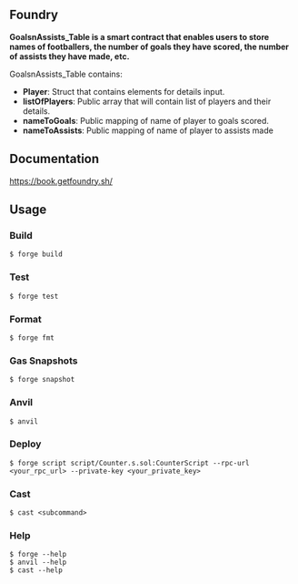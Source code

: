 ## Foundry

**GoalsnAssists_Table is a smart contract that enables users to store names of footballers, the number of goals they have scored, the number of assists they have made, etc.**

GoalsnAssists_Table contains:

-   **Player**: Struct that contains elements for details input.
-   **listOfPlayers**: Public array that will contain list of players and their details.
-   **nameToGoals**: Public mapping of name of player to goals scored.
-   **nameToAssists**: Public mapping of name of player to assists made

## Documentation

https://book.getfoundry.sh/

## Usage

### Build

```shell
$ forge build
```

### Test

```shell
$ forge test
```

### Format

```shell
$ forge fmt
```

### Gas Snapshots

```shell
$ forge snapshot
```

### Anvil

```shell
$ anvil
```

### Deploy

```shell
$ forge script script/Counter.s.sol:CounterScript --rpc-url <your_rpc_url> --private-key <your_private_key>
```

### Cast

```shell
$ cast <subcommand>
```

### Help

```shell
$ forge --help
$ anvil --help
$ cast --help
```
